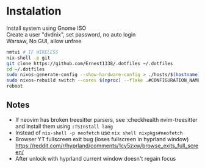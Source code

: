 # Instalation

Install system using Gnome ISO \
Create a user "dvdnix", set password, no auto login \
Warsaw, No GUI, allow unfree

```sh
nmtui # IF WIRELESS
nix-shell -p git
git clone https://github.com/Ernest1338/.dotfiles ~/.dotfiles
cd ~/.dotfiles
sudo nixos-generate-config --show-hardware-config > ./hosts/$(hostname)/hardware-configuration.nix
sudo nixos-rebuild switch --cores $(nproc) --flake .#CONFIGURATION_NAME
reboot
```

## Notes
- If neovim has broken treesitter parsers, see :checkhealth nvim-treesitter and install them
  using `:TSInstall lang`
- Instead of `nix-shell -p neofetch` use `nix shell nixpkgs#neofetch`
- Browser YT fullscreen exit bug (loses fullscreen in hyprland window) https://reddit.com/r/hyprland/comments/1cy5zxw/browse_exits_full_screen/
- After unlock with hyprland current window doesn't regain focus
